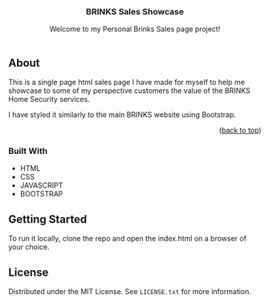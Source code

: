 <!-- PROJECT LOGO -->
<br />
<div align="center">

  <h3 align="center">BRINKS Sales Showcase</h3>

  <p align="center">
    Welcome to my Personal Brinks Sales page project!
    <br />
    <br />
  </p>
</div>



<!-- ABOUT THE PROJECT -->
## About


This is a single page html sales page I have made for myself to help me showcase to some of my perspective customers the value of the BRINKS Home Security services.

I have styled it similarly to the main BRINKS website using Bootstrap.

<p align="right">(<a href="#readme-top">back to top</a>)</p>



### Built With


* HTML
* CSS
* JAVASCRIPT
* BOOTSTRAP


<!-- GETTING STARTED -->
## Getting Started

To run it locally, clone the repo and open the index.html on a browser of your choice.


<!-- LICENSE -->
## License

Distributed under the MIT License. See `LICENSE.txt` for more information.


